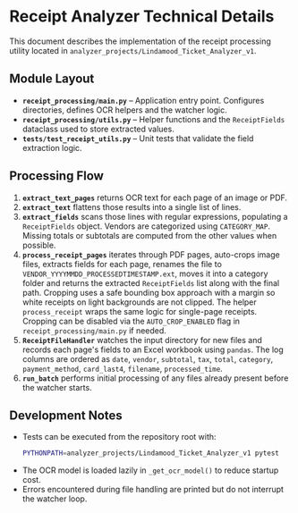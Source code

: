 # Receipt Analyzer Technical Details

This document describes the implementation of the receipt processing utility located in `analyzer_projects/Lindamood_Ticket_Analyzer_v1`.

## Module Layout
- **`receipt_processing/main.py`** – Application entry point. Configures directories, defines OCR helpers and the watcher logic.
- **`receipt_processing/utils.py`** – Helper functions and the `ReceiptFields` dataclass used to store extracted values.
- **`tests/test_receipt_utils.py`** – Unit tests that validate the field extraction logic.

## Processing Flow
1. **`extract_text_pages`** returns OCR text for each page of an image or PDF.
2. **`extract_text`** flattens those results into a single list of lines.
3. **`extract_fields`** scans those lines with regular expressions, populating a `ReceiptFields` object. Vendors are categorized using `CATEGORY_MAP`. Missing totals or subtotals are computed from the other values when possible.
4. **`process_receipt_pages`** iterates through PDF pages, auto-crops image files, extracts fields for each page, renames the file to `VENDOR_YYYYMMDD_PROCESSEDTIMESTAMP.ext`, moves it into a category folder and returns the extracted `ReceiptFields` list along with the final path. Cropping uses a safe bounding box approach with a margin so white receipts on light backgrounds are not clipped. The helper `process_receipt` wraps the same logic for single-page receipts. Cropping can be disabled via the ``AUTO_CROP_ENABLED`` flag in `receipt_processing/main.py` if needed.
5. **`ReceiptFileHandler`** watches the input directory for new files and records each page's fields to an Excel workbook using `pandas`. The log columns are ordered as `date`, `vendor`, `subtotal`, `tax`, `total`, `category`, `payment_method`, `card_last4`, `filename`, `processed_time`.
6. **`run_batch`** performs initial processing of any files already present before the watcher starts.

## Development Notes
- Tests can be executed from the repository root with:
  ```bash
  PYTHONPATH=analyzer_projects/Lindamood_Ticket_Analyzer_v1 pytest
  ```
- The OCR model is loaded lazily in `_get_ocr_model()` to reduce startup cost.
- Errors encountered during file handling are printed but do not interrupt the watcher loop.

